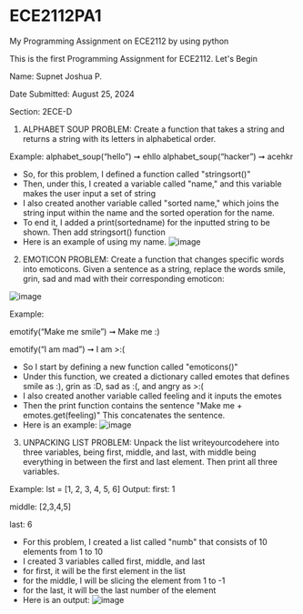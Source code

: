 # ECE2112PA1
My Programming Assignment on ECE2112 by using python

This is the first Programming Assignment for ECE2112. Let's Begin

Name: Supnet Joshua P.

Date Submitted: August 25, 2024

Section: 2ECE-D                                                  




1. ALPHABET SOUP PROBLEM: Create a function that takes a string and returns a string with its letters
in alphabetical order.

Example: alphabet_soup(“hello”) ➞ ehllo
          alphabet_soup(“hacker”) ➞ acehkr

- So, for this problem, I defined a function called "stringsort()"
- Then, under this, I created a variable called "name," and this variable makes the user input a set of string
- I also created another variable called "sorted name," which joins the string input within the name and the sorted operation for the name.
- To end it, I added a print(sortedname) for the inputted string to be shown. Then add stringsort() function
- Here is an example of using my name. ![image](https://github.com/user-attachments/assets/29a32b28-af5c-4d3c-a471-f9cab1b02c6f)

2. EMOTICON PROBLEM: Create a function that changes specific words into emoticons. Given a sentence
as a string, replace the words smile, grin, sad and mad with their corresponding emoticon:

![image](https://github.com/user-attachments/assets/00931e31-6ce3-4f8f-802b-64c80a230665)

Example:

emotify(“Make me smile”) ➞ Make me :)

emotify(“I am mad”) ➞ I am >:(

- So I start by defining a new function called "emoticons()"
- Under this function, we created a dictionary called emotes that defines smile as :), grin as :D, sad as :(, and angry as >:(
- I also created another variable called feeling and it inputs the emotes
- Then the print function contains the sentence "Make me + emotes.get(feeling)" This concatenates the sentence.
- Here is an example: ![image](https://github.com/user-attachments/assets/2ab98417-9078-40a6-894e-3bd27a05d904)


3. UNPACKING LIST PROBLEM: Unpack the list writeyourcodehere into three variables, being first,
middle, and last, with middle being everything in between the first and last element. Then print all three
variables.

Example: lst = [1, 2, 3, 4, 5, 6]
Output: first: 1 

middle: [2,3,4,5] 

last: 6

- For this problem, I created a list called "numb" that consists of 10 elements from 1 to 10
- I created 3 variables called first, middle, and last
- for first, it will be the first element in the list
- for the middle, I will be slicing the element from 1 to -1
- for the last, it will be the last number of the element
- Here is an output: ![image](https://github.com/user-attachments/assets/5023459b-038d-489b-baca-f25b7c6ee5cb)

